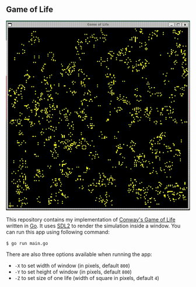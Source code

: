 ## Game of Life

![](gof.gif)

This repository contains my implementation of [Conway's Game of Life](https://en.wikipedia.org/wiki/Conway%27s_Game_of_Life) written in [Go](https://go.dev/).
It uses [SDL2](https://www.libsdl.org/) to render the simulation inside a window. You can run this app using following command:

```
$ go run main.go
```

There are also three options available when running the app:

- `-X` to set width of window (in pixels, default `800`)
- `-Y` to set height of window (in pixels, default `800`)
- `-Z` to set size of one life (width of square in pixels, default `4`)

